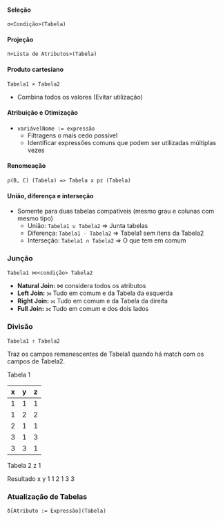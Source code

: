 
#### Seleção

`σ<Condição>(Tabela)`
#### Projeção
`π<Lista de Atributos>(Tabela)`

#### Produto cartesiano

`Tabela1 × Tabela2`

- Combina todos os valores (Evitar utilização)

#### Atribuição e Otimização

- `variávelNome := expressão`
    - Filtragens o mais cedo possível
    - Identificar expressões comuns que podem ser utilizadas múltiplas vezes

#### Renomeação

`ρ(B, C) (Tabela) => Tabela x pz (Tabela)`

#### União, diferença e interseção

- Somente para duas tabelas compatíveis (mesmo grau e colunas com mesmo tipo)
    - União: `Tabela1 ∪ Tabela2` => Junta tabelas
    - Diferença: `Tabela1 - Tabela2` => Tabela1 sem itens da Tabela2
    - Interseção: `Tabela1 ∩ Tabela2` => O que tem em comum

### Junção

`Tabela1 ⋈<condição> Tabela2`

- **Natural Join:** ⋈ considera todos os atributos
- **Left Join:** ⟕ Tudo em comum e da Tabela da esquerda
- **Right Join:** ⟖ Tudo em comum e da Tabela da direita
- **Full Join:** ⟗ Tudo em comum e dos dois lados

### Divisão

`Tabela1 ÷ Tabela2`

Traz os campos remanescentes de Tabela1 quando há match com os campos de Tabela2.

Tabela 1

| x   | y   | z   |
| --- | --- | --- |
| 1   | 1   | 1   |
| 1   | 2   | 2   |
| 2   | 1   | 1   |
| 3   | 1   | 3   |
| 3   | 3   | 1   |
Tabela 2
z
1

Resultado
x y
1 1
2 1
3 3
### Atualização de Tabelas

`δ[Atributo := Expressão](Tabela)`
